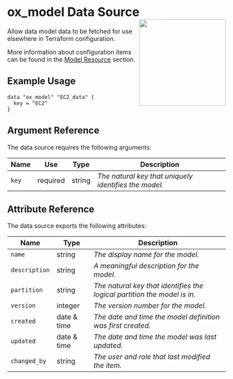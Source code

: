 # ox_model Data Source  <img src="../../../docs/pics/ox.png" width="200" height="200" align="right">

Allow data model data to be fetched for use elsewhere in Terraform configuration.

More information about configuration items can be found in the [Model Resource](../resources/ox_model.md) section.

## Example Usage

```hcl
data "ox_model" "EC2_data" {
  key = "EC2"
}
```

## Argument Reference

The data source requires the following arguments:

| Name | Use | Type |  Description |
|---|---|---|---|
| `key` | required | string | *The natural key that uniquely identifies the model.* |

## Attribute Reference

The data source exports the following attributes:

| Name | Type |  Description |
|---|---|---|
| `name`| string | *The display name for the model.* |
| `description`| string | *A meaningful description for the model.* |
| `partition` | string | *The natural key that identifies the logical partition the model is in.* |
| `version` | integer | *The version number for the model.* |
| `created` | date & time | *The date and time the model definition was first created.* |
| `updated` | date & time | *The date and time the model was last updated.* |
| `changed_by` | string | *The user and role that last modified the item.* |